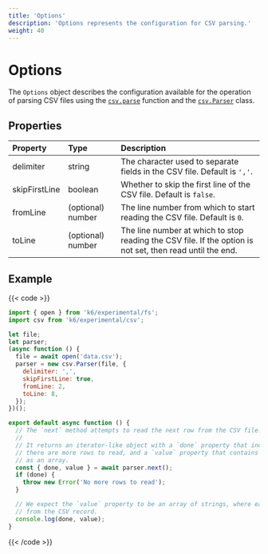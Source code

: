 ```yaml
---
title: 'Options'
description: 'Options represents the configuration for CSV parsing.'
weight: 40
---
```


# Options

The `Options` object describes the configuration available for the operation of parsing CSV files using the [`csv.parse`](https://grafana.com/docs/k6/<K6_VERSION>/javascript-api/k6-experimental/csv/parse) function and the [`csv.Parser`](https://grafana.com/docs/k6/<K6_VERSION>/javascript-api/k6-experimental/csv/parser) class.

## Properties

| Property      | Type              | Description                                                                                               |
| :------------ | :---------------- | :-------------------------------------------------------------------------------------------------------- |
| delimiter     | string            | The character used to separate fields in the CSV file. Default is `','`.                                  |
| skipFirstLine | boolean           | Whether to skip the first line of the CSV file. Default is `false`.                                       |
| fromLine      | (optional) number | The line number from which to start reading the CSV file. Default is `0`.                                 |
| toLine        | (optional) number | The line number at which to stop reading the CSV file. If the option is not set, then read until the end. |

## Example

{{< code >}}

```javascript
import { open } from 'k6/experimental/fs';
import csv from 'k6/experimental/csv';

let file;
let parser;
(async function () {
  file = await open('data.csv');
  parser = new csv.Parser(file, {
    delimiter: ',',
    skipFirstLine: true,
    fromLine: 2,
    toLine: 8,
  });
})();

export default async function () {
  // The `next` method attempts to read the next row from the CSV file.
  //
  // It returns an iterator-like object with a `done` property that indicates whether
  // there are more rows to read, and a `value` property that contains the row fields
  // as an array.
  const { done, value } = await parser.next();
  if (done) {
    throw new Error('No more rows to read');
  }

  // We expect the `value` property to be an array of strings, where each string is a field
  // from the CSV record.
  console.log(done, value);
}
```

{{< /code >}}
